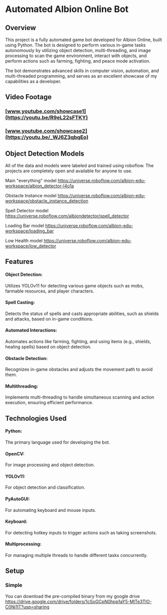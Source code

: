 # Automated Albion Online Bot
## Overview
This project is a fully automated game bot developed for Albion Online, built using Python. The bot is designed to perform various in-game tasks autonomously by utilizing object detection, multi-threading, and image processing to scan the game environment, interact with objects, and perform actions such as farming, fighting, and peace mode activation.


The bot demonstrates advanced skills in computer vision, automation, and multi-threaded programming, and serves as an excellent showcase of my capabilities as a developer.

## Video Footage

### [www.youtube.com/showcase1](https://youtu.be/R9eL22sFTKY)
### [www.youtube.com/showcase2](https://youtu.be/_WJ6Z3qbqEo)

## Object Detection Models
All of the data and models were labeled and trained using roboflow. The projects are completely open and available for anyone to use.  


Main "everything" model https://universe.roboflow.com/albion-edu-workspace/albion_detector-l4o1a


Obstacle Instance model https://universe.roboflow.com/albion-edu-workspace/obstacle_instance_detection


Spell Detector model https://universe.roboflow.com/albiondetector/spell_detector


Loading Bar model https://universe.roboflow.com/albion-edu-workspace/loading_bar


Low Health model https://universe.roboflow.com/albion-edu-workspace/low_detector

## Features
#### Object Detection: 
Utilizes YOLOv11 for detecting various game objects such as mobs, farmable resources, and player characters.
#### Spell Casting:
Detects the status of spells and casts appropriate abilities, such as shields and attacks, based on in-game conditions.
#### Automated Interactions:
Automates actions like farming, fighting, and using items (e.g., shields, healing spells) based on object detection.
#### Obstacle Detection: 
Recognizes in-game obstacles and adjusts the movement path to avoid them.
#### Multithreading: 
Implements multi-threading to handle simultaneous scanning and action execution, ensuring efficient performance.

## Technologies Used
#### Python: 
The primary language used for developing the bot.
#### OpenCV: 
For image processing and object detection.
#### YOLOv11: 
For object detection and classification.
#### PyAutoGUI: 
For automating keyboard and mouse inputs.
#### Keyboard: 
For detecting hotkey inputs to trigger actions such as taking screenshots.
#### Multiprocessing:
For managing multiple threads to handle different tasks concurrently.

## Setup
### Simple
You can download the pre-compiled binary from my google drive 
https://drive.google.com/drive/folders/1cSoGCpN0hpp1aY5-MlTe3TlO-C0Nj1lT?usp=sharing 

